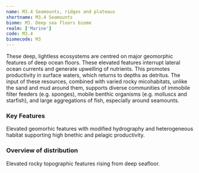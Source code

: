 ```yaml
---
name: M3.4 Seamounts, ridges and plateaus
shortname: M3.4 Seamounts
biome: M3. Deep sea floors biome
realm: ['Marine']
code: M3.4
biomecode: M3
---
```


These deep, lightless ecosystems are centred on major geomorphic features of deep ocean floors. These elevated features interrupt lateral ocean currents and generate upwelling of nutrients. This promotes productivity in surface waters, which returns to depths as detritus. The input of these resources, combined with varied rocky micohabitats, unlike the sand and mud around them, supports diverse communities of immobile filter feeders (e.g. sponges), mobile benthic organisms (e.g. molluscs and starfish), and large aggregations of fish, especially around seamounts.

### Key Features

Elevated geomorhic features with modified hydrography and heterogeneous habitat supporting high bnethic and pelagic productivity.

### Overview of distribution

Elevated rocky topographic features rising from deep seafloor.

